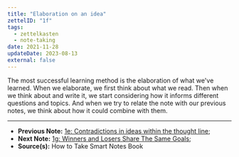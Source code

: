 ```yaml
---
title: "Elaboration on an idea"
zettelID: "1f"
tags:
  - zettelkasten
  - note-taking
date: 2021-11-28
updateDate: 2023-08-13
external: false
---
```


The most successful learning method is the elaboration of what we've learned. When we elaborate, we first think about what we read. Then when we think about and write it, we start considering how it informs different questions and topics. And when we try to relate the note with our previous notes, we think about how it could combine with them.

---

- **Previous Note:** [1e: Contradictions in ideas within the thought line](/notes/1e/);
- **Next Note:** [1g: Winners and Losers Share The Same Goals](/notes/1g/);
- **Source(s):** How to Take Smart Notes Book
